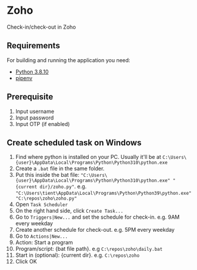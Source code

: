 # Zoho

Check-in/check-out in Zoho

## Requirements

For building and running the application you need:

- [Python 3.8.10](https://www.python.org/downloads/release/python-3810/)
- [pipenv](https://www.jetbrains.com/help/pycharm/pipenv.html)

## Prerequisite

1. Input username
2. Input password
3. Input OTP (if enabled)

## Create scheduled task on Windows

1. Find where python is installed on your PC. Usually it'll be at `C:\Users\{user}\AppData\Local\Programs\Python\Python310\python.exe`
2. Create a `.bat` file in the same folder. 
3. Put this inside the bat file: `"C:\Users\{user}\AppData\Local\Programs\Python\Python310\python.exe" "{current dir}/zoho.py"`. e.g. `"C:\Users\tient\AppData\Local\Programs\Python\Python39\python.exe" "C:\repos\zoho\zoho.py"`
4. Open `Task Scheduler`
5. On the right hand side, click `Create Task...`
6. Go to `Triggers|New...` and set the schedule for check-in. e.g. 9AM every weekday
7. Create another schedule for check-out. e.g. 5PM every weekday
8. Go to `Actions|New...`
  1. Action: Start a program
  2. Program/script: {bat file path}. e.g `C:\repos\zoho\daily.bat`
  3. Start in (optional): {current dir}. e.g. `C:\repos\zoho`
9. Click OK
